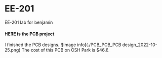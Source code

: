 # EE-201
EE-201 lab for benjamin
#### HERE is the PCB project
I finished the PCB designs.
![image info](./PCB_PCB_PCB design_2022-10-25.png)
The cost of this PCB on OSH Park is $46.6.